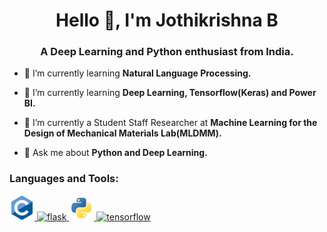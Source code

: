 

<h1 align="center">Hello 👋, I'm Jothikrishna B</h1>
<h3 align="center">A Deep Learning and Python enthusiast from India.</h3>

- 🔭 I’m currently learning **Natural Language Processing.**

- 🌱 I’m currently learning **Deep Learning, Tensorflow(Keras) and Power BI.**

- 👯 I’m currently a Student Staff Researcher at **Machine Learning for the Design of Mechanical Materials Lab(MLDMM).**

- 💬 Ask me about **Python and Deep Learning.**


<h3 align="left">Languages and Tools:</h3>
<p align="left"> <a href="https://www.cprogramming.com/" target="_blank"> <img src="https://raw.githubusercontent.com/devicons/devicon/master/icons/c/c-original.svg" alt="c" width="40" height="40"/> </a> <a href="https://flask.palletsprojects.com/" target="_blank"> <img src="https://www.vectorlogo.zone/logos/pocoo_flask/pocoo_flask-icon.svg" alt="flask" width="40" height="40"/> </a> <a href="https://www.python.org" target="_blank"> <img src="https://raw.githubusercontent.com/devicons/devicon/master/icons/python/python-original.svg" alt="python" width="40" height="40"/> </a> <a href="https://www.tensorflow.org" target="_blank"> <img src="https://www.vectorlogo.zone/logos/tensorflow/tensorflow-icon.svg" alt="tensorflow" width="40" height="40"/> </a> </p>

